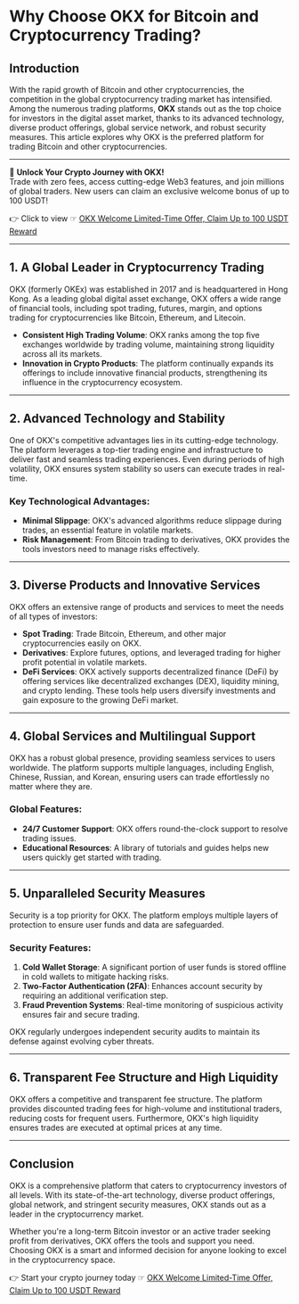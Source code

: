# Why Choose OKX for Bitcoin and Cryptocurrency Trading?

## Introduction

With the rapid growth of Bitcoin and other cryptocurrencies, the competition in the global cryptocurrency trading market has intensified. Among the numerous trading platforms, **OKX** stands out as the top choice for investors in the digital asset market, thanks to its advanced technology, diverse product offerings, global service network, and robust security measures. This article explores why OKX is the preferred platform for trading Bitcoin and other cryptocurrencies.

---

🚀 **Unlock Your Crypto Journey with OKX!**  
Trade with zero fees, access cutting-edge Web3 features, and join millions of global traders. New users can claim an exclusive welcome bonus of up to 100 USDT!  

👉 Click to view ☞ [OKX Welcome Limited-Time Offer, Claim Up to 100 USDT Reward](https://bit.ly/OKXe)

---

## 1. A Global Leader in Cryptocurrency Trading

OKX (formerly OKEx) was established in 2017 and is headquartered in Hong Kong. As a leading global digital asset exchange, OKX offers a wide range of financial tools, including spot trading, futures, margin, and options trading for cryptocurrencies like Bitcoin, Ethereum, and Litecoin.

- **Consistent High Trading Volume**: OKX ranks among the top five exchanges worldwide by trading volume, maintaining strong liquidity across all its markets.
- **Innovation in Crypto Products**: The platform continually expands its offerings to include innovative financial products, strengthening its influence in the cryptocurrency ecosystem.

---

## 2. Advanced Technology and Stability

One of OKX's competitive advantages lies in its cutting-edge technology. The platform leverages a top-tier trading engine and infrastructure to deliver fast and seamless trading experiences. Even during periods of high volatility, OKX ensures system stability so users can execute trades in real-time.

### Key Technological Advantages:
- **Minimal Slippage**: OKX's advanced algorithms reduce slippage during trades, an essential feature in volatile markets.
- **Risk Management**: From Bitcoin trading to derivatives, OKX provides the tools investors need to manage risks effectively.

---

## 3. Diverse Products and Innovative Services

OKX offers an extensive range of products and services to meet the needs of all types of investors:

- **Spot Trading**: Trade Bitcoin, Ethereum, and other major cryptocurrencies easily on OKX.
- **Derivatives**: Explore futures, options, and leveraged trading for higher profit potential in volatile markets.
- **DeFi Services**: OKX actively supports decentralized finance (DeFi) by offering services like decentralized exchanges (DEX), liquidity mining, and crypto lending. These tools help users diversify investments and gain exposure to the growing DeFi market.

---

## 4. Global Services and Multilingual Support

OKX has a robust global presence, providing seamless services to users worldwide. The platform supports multiple languages, including English, Chinese, Russian, and Korean, ensuring users can trade effortlessly no matter where they are.

### Global Features:
- **24/7 Customer Support**: OKX offers round-the-clock support to resolve trading issues.
- **Educational Resources**: A library of tutorials and guides helps new users quickly get started with trading.

---

## 5. Unparalleled Security Measures

Security is a top priority for OKX. The platform employs multiple layers of protection to ensure user funds and data are safeguarded.

### Security Features:
1. **Cold Wallet Storage**: A significant portion of user funds is stored offline in cold wallets to mitigate hacking risks.
2. **Two-Factor Authentication (2FA)**: Enhances account security by requiring an additional verification step.
3. **Fraud Prevention Systems**: Real-time monitoring of suspicious activity ensures fair and secure trading.

OKX regularly undergoes independent security audits to maintain its defense against evolving cyber threats.

---

## 6. Transparent Fee Structure and High Liquidity

OKX offers a competitive and transparent fee structure. The platform provides discounted trading fees for high-volume and institutional traders, reducing costs for frequent users. Furthermore, OKX's high liquidity ensures trades are executed at optimal prices at any time.

---

## Conclusion

OKX is a comprehensive platform that caters to cryptocurrency investors of all levels. With its state-of-the-art technology, diverse product offerings, global network, and stringent security measures, OKX stands out as a leader in the cryptocurrency market.

Whether you're a long-term Bitcoin investor or an active trader seeking profit from derivatives, OKX offers the tools and support you need. Choosing OKX is a smart and informed decision for anyone looking to excel in the cryptocurrency space.

👉 Start your crypto journey today ☞ [OKX Welcome Limited-Time Offer, Claim Up to 100 USDT Reward](https://bit.ly/OKXe)

